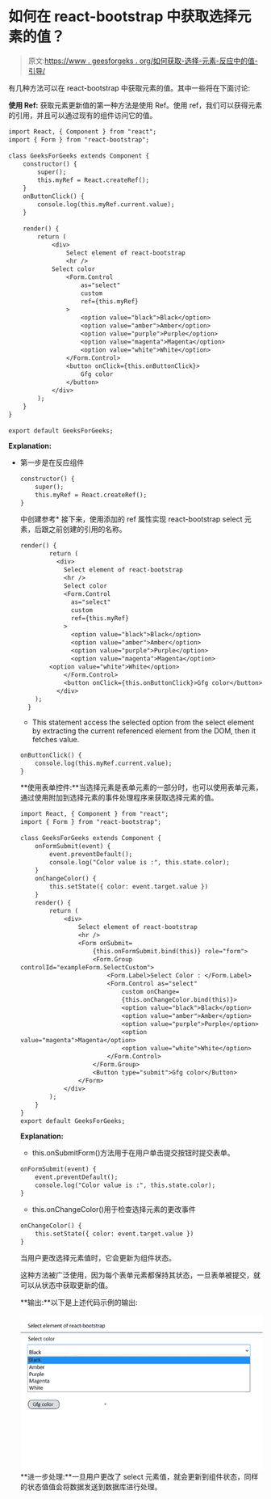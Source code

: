 # 如何在 react-bootstrap 中获取选择元素的值？

> 原文:[https://www . geesforgeks . org/如何获取-选择-元素-反应中的值-引导/](https://www.geeksforgeeks.org/how-to-get-select-elements-value-in-react-bootstrap/)

有几种方法可以在 react-bootstrap 中获取元素的值。其中一些将在下面讨论:

**使用 Ref:** 获取元素更新值的第一种方法是使用 Ref。使用 ref，我们可以获得元素的引用，并且可以通过现有的组件访问它的值。

```
import React, { Component } from "react";
import { Form } from "react-bootstrap";

class GeeksForGeeks extends Component {
    constructor() {
        super();
        this.myRef = React.createRef();
    }
    onButtonClick() {
        console.log(this.myRef.current.value);
    }

    render() {
        return (
            <div>
                Select element of react-bootstrap
                <hr />
            Select color
                <Form.Control
                    as="select"
                    custom
                    ref={this.myRef}
                >
                    <option value="black">Black</option>
                    <option value="amber">Amber</option>
                    <option value="purple">Purple</option>
                    <option value="magenta">Magenta</option>
                    <option value="white">White</option>
                </Form.Control>
                <button onClick={this.onButtonClick}>
                    Gfg color
                </button>
            </div>
        );
    }
}

export default GeeksForGeeks;
```

**Explanation:**

*   第一步是在反应组件

    ```
    constructor() {
        super();
        this.myRef = React.createRef();
    }
    ```

    中创建参考*   接下来，使用添加的 ref 属性实现 react-bootstrap select 元素，后跟之前创建的引用的名称。

    ```
    render() {
            return (
              <div>
                Select element of react-bootstrap
                <hr />
                Select color
                <Form.Control
                  as="select"
                  custom
                  ref={this.myRef}
                >
                  <option value="black">Black</option>
                  <option value="amber">Amber</option>
                  <option value="purple">Purple</option>
                  <option value="magenta">Magenta</option>
            <option value="white">White</option>
                </Form.Control>
                <button onClick={this.onButtonClick}>Gfg color</button>
              </div>
        );
      }

    ```

    *   This statement access the selected option from the select element by extracting the current referenced element from the DOM, then it fetches value.

    ```
    onButtonClick() {
        console.log(this.myRef.current.value);
    }

    ```

    **使用表单控件:**当选择元素是表单元素的一部分时，也可以使用表单元素，通过使用附加到选择元素的事件处理程序来获取选择元素的值。

    ```
    import React, { Component } from "react";
    import { Form } from "react-bootstrap";

    class GeeksForGeeks extends Component {
        onFormSubmit(event) {
            event.preventDefault();
            console.log("Color value is :", this.state.color);
        }
        onChangeColor() {
            this.setState({ color: event.target.value })
        }
        render() {
            return (
                <div>
                    Select element of react-bootstrap
                    <hr />
                    <Form onSubmit=
                        {this.onFormSubmit.bind(this)} role="form">
                        <Form.Group controlId="exampleForm.SelectCustom">
                            <Form.Label>Select Color : </Form.Label>
                            <Form.Control as="select"
                                custom onChange=
                                {this.onChangeColor.bind(this)}>
                                <option value="black">Black</option>
                                <option value="amber">Amber</option>
                                <option value="purple">Purple</option>
                                <option value="magenta">Magenta</option>
                                <option value="white">White</option>
                            </Form.Control>
                        </Form.Group>
                        <Button type="submit">Gfg color</Button>
                    </Form>
                </div>
            );
        }
    }
    export default GeeksForGeeks;
    ```

    **Explanation:**

    *   this.onSubmitForm()方法用于在用户单击提交按钮时提交表单。

    ```
    onFormSubmit(event) {
        event.preventDefault();
        console.log("Color value is :", this.state.color);
    }

    ```

    *   this.onChangeColor()用于检查选择元素的更改事件

    ```
    onChangeColor() {
        this.setState({ color: event.target.value })
    }

    ```

    当用户更改选择元素值时，它会更新为组件状态。

    这种方法被广泛使用，因为每个表单元素都保持其状态，一旦表单被提交，就可以从状态中获取更新的值。

    **输出:**以下是上述代码示例的输出:

    ![](img/3340d210bf4afa4179a055a4d23c3fb8.png)
    **进一步处理:**一旦用户更改了 select 元素值，就会更新到组件状态，同样的状态值值会将数据发送到数据库进行处理。